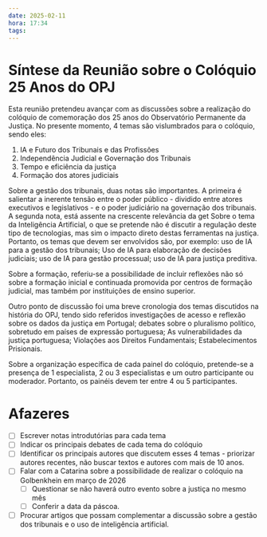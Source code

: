```yaml
---
date: 2025-02-11
hora: 17:34
tags:
---
```




# Síntese da Reunião sobre o Colóquio 25 Anos do OPJ

Esta reunião pretendeu avançar com as discussões sobre a realização do colóquio de comemoração dos 25 anos do Observatório Permanente da Justiça. 
No presente momento, 4 temas são vislumbrados para o colóquio, sendo eles:
1. IA e Futuro dos Tribunais e das Profissões
2. Independência Judicial e Governação dos Tribunais
3. Tempo e eficiência da justiça
4. Formação dos atores judiciais

Sobre a gestão dos tribunais, duas notas são importantes. A primeira é salientar a inerente tensão entre o poder público - dividido entre atores executivos e legislativos - e o poder judiciário na governação dos tribunais. A segunda nota, está assente na crescente relevância da get
Sobre o tema da Inteligência Artificial, o que se pretende não é discutir a regulação deste tipo de tecnologias, mas sim o impacto direto destas ferramentas na justiça. Portanto, os temas que devem ser envolvidos são, por exemplo: uso de IA para a gestão dos tribunais; Uso de IA para elaboração de decisões judiciais; uso de IA para gestão processual; uso de IA para justiça preditiva. 

Sobre a formação, referiu-se a possibilidade de incluir reflexões não só sobre a formação inicial e continuada promovida por centros de formação judicial, mas também por instituições de ensino superior. 

Outro ponto de discussão foi uma breve cronologia dos temas discutidos na história do OPJ, tendo sido referidos investigações de acesso e reflexão sobre os dados da justiça em Portugal; debates sobre o pluralismo político, sobretudo em países de expressão portuguesa; As vulnerabilidades da justiça portuguesa; Violações aos Direitos Fundamentais; Estabelecimentos Prisionais. 

Sobre a organização específica de cada painel do colóquio, pretende-se a presença de 1 especialista, 2 ou 3 especialistas e um outro participante ou moderador. Portanto, os painéis devem ter entre 4 ou 5 participantes. 


# Afazeres
- [ ] Escrever notas introdutórias para cada tema
- [ ] Indicar os principais debates de cada tema do colóquio
- [ ] Identificar os principais autores que discutem esses 4 temas - priorizar autores recentes, não buscar textos e autores com mais de 10 anos. 
- [ ] Falar com a Catarina sobre a possibilidade de realizar o colóquio na Golbenkhein em março de 2026
	- [ ] Questionar se não haverá outro evento sobre a justiça no mesmo mês
	- [ ] Conferir a data da páscoa. 
- [ ] Procurar artigos que possam complementar a discussão sobre a gestão dos tribunais e o uso de inteligência artificial. 